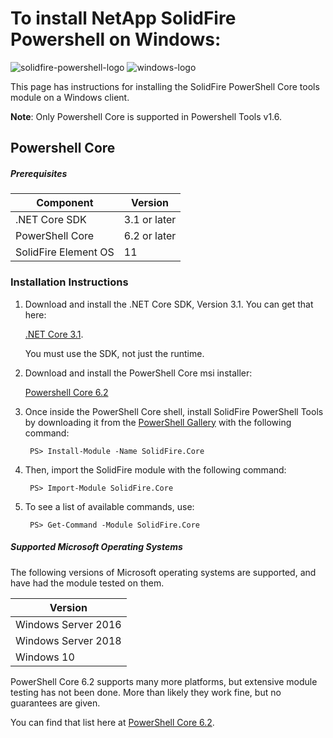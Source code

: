 # To install NetApp SolidFire Powershell on Windows:

![solidfire-powershell-logo](../../Install/product.png)   ![windows-logo](windows10-logo-small.png)

This page has instructions for installing the SolidFire PowerShell Core tools module on a Windows client. 

**Note**: Only Powershell Core is supported in Powershell Tools v1.6. 

## Powershell Core

##### Prerequisites

| Component            | Version          |
|----------------------|------------------|
| .NET Core SDK        | 3.1 or later     |
| PowerShell Core      | 6.2 or later     |
| SolidFire Element OS | 11               |

### Installation Instructions
1. Download and install the .NET Core SDK, Version 3.1. You can get that here: 

   [.NET Core 3.1](https://dotnet.microsoft.com/download/dotnet-core/3.1/).

   You must use the SDK, not just the runtime.

2. Download and install the PowerShell Core msi installer: 

   [Powershell Core 6.2](https://github.com/PowerShell/PowerShell/)

3. Once inside the PowerShell Core shell, install SolidFire PowerShell Tools by downloading it from the [PowerShell Gallery](powershellgallery.com) with the following command:

        PS> Install-Module -Name SolidFire.Core

4. Then, import the SolidFire module with the following command:

        PS> Import-Module SolidFire.Core

5. To see a list of available commands, use:

        PS> Get-Command -Module SolidFire.Core

##### Supported Microsoft Operating Systems

The following versions of Microsoft operating systems are supported, and have had the module tested on them.

| Version                |
|------------------------|
| Windows Server 2016    |
| Windows Server 2018    |
| Windows 10             |

PowerShell Core 6.2 supports many more platforms, but extensive module testing has not been done. More than likely they work fine, but no guarantees are given.

You can find that list here at [PowerShell Core 6.2](https://devblogs.microsoft.com/powershell/general-availability-of-powershell-core-6-2/).
